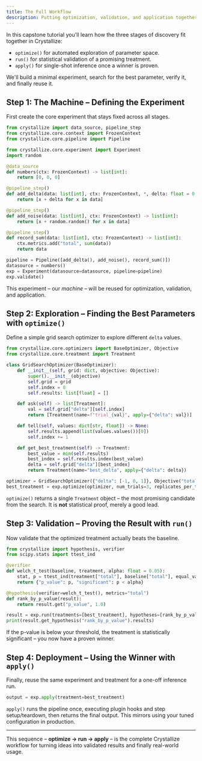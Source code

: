 ```yaml
---
title: The Full Workflow
description: Putting optimization, validation, and application together.
---
```


In this capstone tutorial you'll learn how the three stages of discovery fit together in Crystallize:

- `optimize()` for automated exploration of parameter space.
- `run()` for statistical validation of a promising treatment.
- `apply()` for single-shot inference once a winner is proven.

We'll build a minimal experiment, search for the best parameter, verify it, and finally reuse it.

## Step 1: The Machine – Defining the Experiment

First create the core experiment that stays fixed across all stages.

```python
from crystallize import data_source, pipeline_step
from crystallize.core.context import FrozenContext
from crystallize.core.pipeline import Pipeline

from crystallize.core.experiment import Experiment
import random

@data_source
def numbers(ctx: FrozenContext) -> list[int]:
    return [0, 0, 0]

@pipeline_step()
def add_delta(data: list[int], ctx: FrozenContext, *, delta: float = 0.0) -> list[int]:
    return [x + delta for x in data]

@pipeline_step()
def add_noise(data: list[int], ctx: FrozenContext) -> list[int]:
    return [x + random.random() for x in data]

@pipeline_step()
def record_sum(data: list[int], ctx: FrozenContext) -> list[int]:
    ctx.metrics.add("total", sum(data))
    return data

pipeline = Pipeline([add_delta(), add_noise(), record_sum()])
datasource = numbers()
exp = Experiment(datasource=datasource, pipeline=pipeline)
exp.validate()
```

This experiment – our *machine* – will be reused for optimization, validation, and application.

## Step 2: Exploration – Finding the Best Parameters with `optimize()`

Define a simple grid search optimizer to explore different `delta` values.

```python
from crystallize.core.optimizers import BaseOptimizer, Objective
from crystallize.core.treatment import Treatment

class GridSearchOptimizer(BaseOptimizer):
    def __init__(self, grid: dict, objective: Objective):
        super().__init__(objective)
        self.grid = grid
        self.index = 0
        self.results: list[float] = []

    def ask(self) -> list[Treatment]:
        val = self.grid["delta"][self.index]
        return [Treatment(name=f"trial_{val}", apply={"delta": val})]

    def tell(self, values: dict[str, float]) -> None:
        self.results.append(list(values.values())[0])
        self.index += 1

    def get_best_treatment(self) -> Treatment:
        best_value = min(self.results)
        best_index = self.results.index(best_value)
        delta = self.grid["delta"][best_index]
        return Treatment(name="best_delta", apply={"delta": delta})

optimizer = GridSearchOptimizer({"delta": [-1, 0, 1]}, Objective("total", "minimize"))
best_treatment = exp.optimize(optimizer, num_trials=3, replicates_per_trial=5)
```

`optimize()` returns a single `Treatment` object – the most promising candidate from the search. It is **not** statistical proof, merely a good lead.

## Step 3: Validation – Proving the Result with `run()`

Now validate that the optimized treatment actually beats the baseline.

```python
from crystallize import hypothesis, verifier
from scipy.stats import ttest_ind

@verifier
def welch_t_test(baseline, treatment, alpha: float = 0.05):
    stat, p = ttest_ind(treatment["total"], baseline["total"], equal_var=False)
    return {"p_value": p, "significant": p < alpha}

@hypothesis(verifier=welch_t_test(), metrics="total")
def rank_by_p_value(result):
    return result.get("p_value", 1.0)

result = exp.run(treatments=[best_treatment], hypotheses=[rank_by_p_value], replicates=30)
print(result.get_hypothesis("rank_by_p_value").results)
```

If the p-value is below your threshold, the treatment is statistically significant – you now have a proven winner.

## Step 4: Deployment – Using the Winner with `apply()`

Finally, reuse the same experiment and treatment for a one-off inference run.

```python
output = exp.apply(treatment=best_treatment)
```

`apply()` runs the pipeline once, executing plugin hooks and step setup/teardown, then returns the final output. This mirrors using your tuned configuration in production.

---

This sequence – **optimize → run → apply** – is the complete Crystallize workflow for turning ideas into validated results and finally real-world usage.

